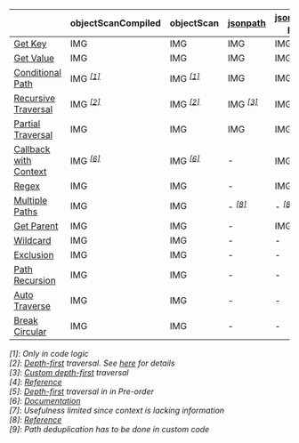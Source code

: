 |   |objectScanCompiled|objectScan|[jsonpath](https://www.npmjs.com/package/jsonpath)|[jsonpath-plus](https://www.npmjs.com/package/jsonpath-plus)|[jmespath](https://www.npmjs.com/package/jmespath)|[nimmaCompiled](https://www.npmjs.com/package/nimma)|[nimma](https://www.npmjs.com/package/nimma)|
|---|---|---|---|---|---|---|---|
|<a href="./test/comparison/suites/key.js">Get Key</a>|IMG|IMG|IMG|IMG|-|IMG|IMG|
|<a href="./test/comparison/suites/value.js">Get Value</a>|IMG|IMG|IMG|IMG|IMG|IMG|IMG|
|<a href="./test/comparison/suites/condition.js">Conditional Path</a>|IMG <i><sup><a href="#timing_ref_1">[1]</a></sup></i>|IMG <i><sup><a href="#timing_ref_1">[1]</a></sup></i>|IMG|IMG|IMG|IMG|IMG|
|<a href="./test/comparison/suites/recursive.js">Recursive Traversal</a>|IMG <i><sup><a href="#timing_ref_2">[2]</a></sup></i>|IMG <i><sup><a href="#timing_ref_2">[2]</a></sup></i>|IMG <i><sup><a href="#timing_ref_3">[3]</a></sup></i>|IMG <i><sup><a href="#timing_ref_3">[3]</a></sup></i>|- <i><sup><a href="#timing_ref_4">[4]</a></sup></i>|IMG <i><sup><a href="#timing_ref_5">[5]</a></sup></i>|IMG <i><sup><a href="#timing_ref_5">[5]</a></sup></i>|
|<a href="./test/comparison/suites/partialTraversal.js">Partial Traversal</a>|IMG|IMG|IMG|IMG|-|IMG|IMG|
|<a href="./test/comparison/suites/callback.js">Callback with Context</a>|IMG <i><sup><a href="#timing_ref_6">[6]</a></sup></i>|IMG <i><sup><a href="#timing_ref_6">[6]</a></sup></i>|-|IMG <i><sup><a href="#timing_ref_7">[7]</a></sup></i>|-|IMG <i><sup><a href="#timing_ref_7">[7]</a></sup></i>|IMG <i><sup><a href="#timing_ref_7">[7]</a></sup></i>|
|<a href="./test/comparison/suites/regex.js">Regex</a>|IMG|IMG|-|IMG|-|IMG|IMG|
|<a href="./test/comparison/suites/multiplePaths.js">Multiple Paths</a>|IMG|IMG|- <i><sup><a href="#timing_ref_8">[8]</a></sup></i>|- <i><sup><a href="#timing_ref_8">[8]</a></sup></i>|-|IMG <i><sup><a href="#timing_ref_9">[9]</a></sup></i>|IMG <i><sup><a href="#timing_ref_9">[9]</a></sup></i>|
|<a href="./test/comparison/suites/parent.js">Get Parent</a>|IMG|IMG|-|IMG|-|-|-|
|<a href="./test/comparison/suites/wildcard.js">Wildcard</a>|IMG|IMG|-|-|-|-|-|
|<a href="./test/comparison/suites/exclusion.js">Exclusion</a>|IMG|IMG|-|-|-|-|-|
|<a href="./test/comparison/suites/pathRecursion.js">Path Recursion</a>|IMG|IMG|-|-|-|-|-|
|<a href="./test/comparison/suites/autoTraverse.js">Auto Traverse</a>|IMG|IMG|-|-|-|-|-|
|<a href="./test/comparison/suites/breakCircular.js">Break Circular</a>|IMG|IMG|-|-|-|-|-|

<a id="timing_ref_1"><i>[1]</i></a>: _Only in code logic_<br>
<a id="timing_ref_2"><i>[2]</i></a>: _[Depth-first](https://en.wikipedia.org/wiki/Tree_traversal#Depth-first_search) traversal. See [here](#traversal_order) for details_<br>
<a id="timing_ref_3"><i>[3]</i></a>: _[Custom depth-first](https://cs.stackexchange.com/questions/99440) traversal_<br>
<a id="timing_ref_4"><i>[4]</i></a>: _[Reference](https://github.com/jmespath/jmespath.py/issues/110)_<br>
<a id="timing_ref_5"><i>[5]</i></a>: _[Depth-first](https://en.wikipedia.org/wiki/Tree_traversal#Depth-first_search) traversal in in Pre-order_<br>
<a id="timing_ref_6"><i>[6]</i></a>: _[Documentation](#callbacks)_<br>
<a id="timing_ref_7"><i>[7]</i></a>: _Usefulness limited since context is lacking information_<br>
<a id="timing_ref_8"><i>[8]</i></a>: _[Reference](https://stackoverflow.com/questions/55497833/jsonpath-union-of-multiple-different-paths)_<br>
<a id="timing_ref_9"><i>[9]</i></a>: _Path deduplication has to be done in custom code_<br>
